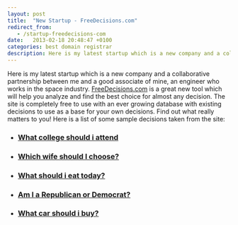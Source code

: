 ```yaml
---
layout: post
title:  "New Startup - FreeDecisions.com"
redirect_from:
   - /startup-freedecisions-com
date:   2013-02-18 20:48:47 +0100
categories: best domain registrar
description: Here is my latest startup which is a new company and a collaborative partnership between me and a good associate of mine, an engineer who works in the space industry.
---
```


Here is my latest startup which is a new company and a collaborative partnership between me and a good associate of mine, an engineer who works in the space industry. [FreeDecisions.com](http://freedecisions.com "Free Decisions") is a great new tool which will help you analyze and find the best choice for almost any decision. The site is completely free to use with an ever growing database with existing decisions to use as a base for your own decisions. Find out what really matters to you! Here is a list of some sample decisions taken from the site:

- ### [What college should i attend](http://freedecisions.com/view.php?q=238)
- ### [Which wife should I choose?](http://freedecisions.com/view.php?q=248)
- ### [What should i eat today?](http://freedecisions.com/view.php?q=236)
- ### [Am I a Republican or Democrat?](http://freedecisions.com/view.php?q=252)
- ### [What car should i buy?](http://freedecisions.com/view.php?q=229)